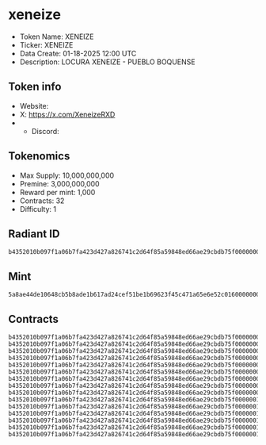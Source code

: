 # xeneize

  - Token Name: XENEIZE
- Ticker: XENEIZE
- Data Create: 01-18-2025 12:00 UTC
- Description: LOCURA XENEIZE - PUEBLO BOQUENSE 

## Token info
- Website: 
- X: https://x.com/XeneizeRXD
- - Discord: 

## Tokenomics
- Max Supply:  10,000,000,000
- Premine:   3,000,000,000
- Reward per mint:  1,000
- Contracts:   32
- Difficulty: 1

## Radiant ID
```
b4352010b097f1a06b7fa423d427a826741c2d64f85a59848ed66ae29cbdb75f00000000
```

## Mint
```
5a8ae44de10648cb5b8ade1b617ad24cef51be1b69623f45c471a65e6e52c01600000000
```

## Contracts

```
b4352010b097f1a06b7fa423d427a826741c2d64f85a59848ed66ae29cbdb75f00000001
b4352010b097f1a06b7fa423d427a826741c2d64f85a59848ed66ae29cbdb75f00000002
b4352010b097f1a06b7fa423d427a826741c2d64f85a59848ed66ae29cbdb75f00000003
b4352010b097f1a06b7fa423d427a826741c2d64f85a59848ed66ae29cbdb75f00000004
b4352010b097f1a06b7fa423d427a826741c2d64f85a59848ed66ae29cbdb75f00000005
b4352010b097f1a06b7fa423d427a826741c2d64f85a59848ed66ae29cbdb75f00000006
b4352010b097f1a06b7fa423d427a826741c2d64f85a59848ed66ae29cbdb75f00000007
b4352010b097f1a06b7fa423d427a826741c2d64f85a59848ed66ae29cbdb75f00000008
b4352010b097f1a06b7fa423d427a826741c2d64f85a59848ed66ae29cbdb75f00000009
b4352010b097f1a06b7fa423d427a826741c2d64f85a59848ed66ae29cbdb75f00000010
b4352010b097f1a06b7fa423d427a826741c2d64f85a59848ed66ae29cbdb75f00000011
b4352010b097f1a06b7fa423d427a826741c2d64f85a59848ed66ae29cbdb75f00000012
b4352010b097f1a06b7fa423d427a826741c2d64f85a59848ed66ae29cbdb75f00000013
b4352010b097f1a06b7fa423d427a826741c2d64f85a59848ed66ae29cbdb75f00000014
b4352010b097f1a06b7fa423d427a826741c2d64f85a59848ed66ae29cbdb75f00000015

```
